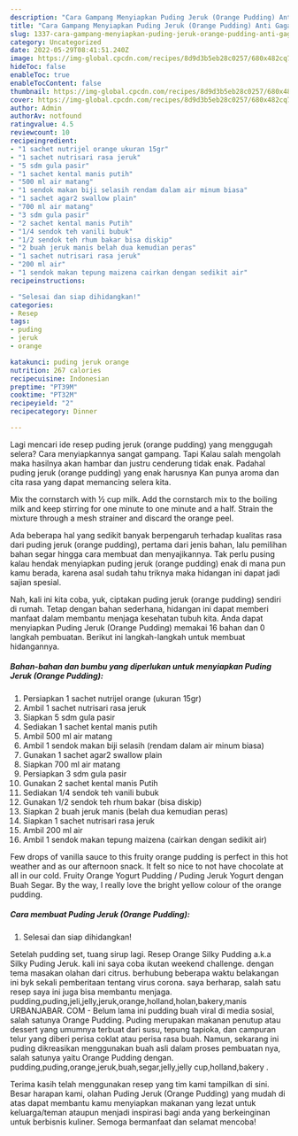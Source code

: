 ```yaml
---
description: "Cara Gampang Menyiapkan Puding Jeruk (Orange Pudding) Anti Gagal"
title: "Cara Gampang Menyiapkan Puding Jeruk (Orange Pudding) Anti Gagal"
slug: 1337-cara-gampang-menyiapkan-puding-jeruk-orange-pudding-anti-gagal
category: Uncategorized
date: 2022-05-29T08:41:51.240Z
image: https://img-global.cpcdn.com/recipes/8d9d3b5eb28c0257/680x482cq70/puding-jeruk-orange-pudding-foto-resep-utama.jpg
hideToc: false
enableToc: true
enableTocContent: false
thumbnail: https://img-global.cpcdn.com/recipes/8d9d3b5eb28c0257/680x482cq70/puding-jeruk-orange-pudding-foto-resep-utama.jpg
cover: https://img-global.cpcdn.com/recipes/8d9d3b5eb28c0257/680x482cq70/puding-jeruk-orange-pudding-foto-resep-utama.jpg
author: Admin
authorAv: notfound
ratingvalue: 4.5
reviewcount: 10
recipeingredient:
- "1 sachet nutrijel orange ukuran 15gr"
- "1 sachet nutrisari rasa jeruk"
- "5 sdm gula pasir"
- "1 sachet kental manis putih"
- "500 ml air matang"
- "1 sendok makan biji selasih rendam dalam air minum biasa"
- "1 sachet agar2 swallow plain"
- "700 ml air matang"
- "3 sdm gula pasir"
- "2 sachet kental manis Putih"
- "1/4 sendok teh vanili bubuk"
- "1/2 sendok teh rhum bakar bisa diskip"
- "2 buah jeruk manis belah dua kemudian peras"
- "1 sachet nutrisari rasa jeruk"
- "200 ml air"
- "1 sendok makan tepung maizena cairkan dengan sedikit air"
recipeinstructions:

- "Selesai dan siap dihidangkan!"
categories:
- Resep
tags:
- puding
- jeruk
- orange

katakunci: puding jeruk orange 
nutrition: 267 calories
recipecuisine: Indonesian
preptime: "PT39M"
cooktime: "PT32M"
recipeyield: "2"
recipecategory: Dinner

---
```



Lagi mencari ide resep puding jeruk (orange pudding) yang menggugah selera? Cara menyiapkannya sangat gampang. Tapi Kalau salah mengolah maka hasilnya akan hambar dan justru cenderung tidak enak. Padahal puding jeruk (orange pudding) yang enak harusnya Kan punya aroma dan cita rasa yang dapat memancing selera kita.


Mix the cornstarch with ½ cup milk. Add the cornstarch mix to the boiling milk and keep stirring for one minute to one minute and a half. Strain the mixture through a mesh strainer and discard the orange peel.

Ada beberapa hal yang sedikit banyak berpengaruh terhadap kualitas rasa dari puding jeruk (orange pudding), pertama dari jenis bahan, lalu pemilihan bahan segar hingga cara membuat dan menyajikannya. Tak perlu pusing kalau hendak menyiapkan puding jeruk (orange pudding) enak di mana pun kamu berada, karena asal sudah tahu triknya maka hidangan ini dapat jadi sajian spesial.


Nah, kali ini kita coba, yuk, ciptakan puding jeruk (orange pudding) sendiri di rumah. Tetap dengan bahan sederhana, hidangan ini dapat memberi manfaat dalam membantu menjaga kesehatan tubuh kita. Anda dapat menyiapkan Puding Jeruk (Orange Pudding) memakai 16 bahan dan 0 langkah pembuatan. Berikut ini langkah-langkah untuk membuat hidangannya.

<!--inarticleads1-->

##### Bahan-bahan dan bumbu yang diperlukan untuk menyiapkan Puding Jeruk (Orange Pudding):

1. Persiapkan 1 sachet nutrijel orange (ukuran 15gr)
1. Ambil 1 sachet nutrisari rasa jeruk
1. Siapkan 5 sdm gula pasir
1. Sediakan 1 sachet kental manis putih
1. Ambil 500 ml air matang
1. Ambil 1 sendok makan biji selasih (rendam dalam air minum biasa)
1. Gunakan 1 sachet agar2 swallow plain
1. Siapkan 700 ml air matang
1. Persiapkan 3 sdm gula pasir
1. Gunakan 2 sachet kental manis Putih
1. Sediakan 1/4 sendok teh vanili bubuk
1. Gunakan 1/2 sendok teh rhum bakar (bisa diskip)
1. Siapkan 2 buah jeruk manis (belah dua kemudian peras)
1. Siapkan 1 sachet nutrisari rasa jeruk
1. Ambil 200 ml air
1. Ambil 1 sendok makan tepung maizena (cairkan dengan sedikit air)


Few drops of vanilla sauce to this fruity orange pudding is perfect in this hot weather and as our afternoon snack. It felt so nice to not have chocolate at all in our cold. Fruity Orange Yogurt Pudding / Puding Jeruk Yogurt dengan Buah Segar. By the way, I really love the bright yellow colour of the orange pudding. 

<!--inarticleads2-->

##### Cara membuat Puding Jeruk (Orange Pudding):


1. Selesai dan siap dihidangkan!

Setelah pudding set, tuang sirup lagi. Resep Orange Silky Pudding a.k.a Silky Puding Jeruk. kali ini saya coba ikutan weekend challenge. dengan tema masakan olahan dari citrus. berhubung beberapa waktu belakangan ini byk sekali pemberitaan tentang virus corona. saya berharap, salah satu resep saya ini juga bisa membantu menjaga. pudding,puding,jeli,jelly,jeruk,orange,holland,holan,bakery,manis URBANJABAR. COM - Belum lama ini pudding buah viral di media sosial, salah satunya Orange Pudding. Puding merupakan makanan penutup atau dessert yang umumnya terbuat dari susu, tepung tapioka, dan campuran telur yang diberi perisa coklat atau perisa rasa buah. Namun, sekarang ini puding dikreasikan menggunakan buah asli dalam proses pembuatan nya, salah satunya yaitu Orange Pudding dengan. pudding,puding,orange,jeruk,buah,segar,jelly,jelly cup,holland,bakery . 

Terima kasih telah menggunakan resep yang tim kami tampilkan di sini. Besar harapan kami, olahan Puding Jeruk (Orange Pudding) yang mudah di atas dapat membantu kamu menyiapkan makanan yang lezat untuk keluarga/teman ataupun menjadi inspirasi bagi anda yang berkeinginan untuk berbisnis kuliner. Semoga bermanfaat dan selamat mencoba!
